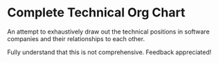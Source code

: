 # Complete Technical Org Chart

An attempt to exhaustively draw out the technical positions in software companies and their relationships to each other.

Fully understand that this is not comprehensive. Feedback appreciated!
